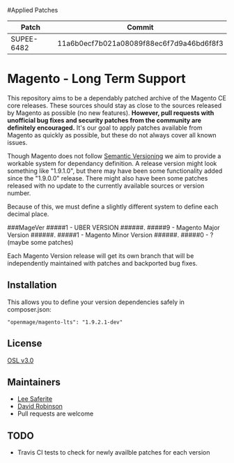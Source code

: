 #Applied Patches

| Patch | Commit |
| ----- | ------ |
| SUPEE-6482 | 11a6b0ecf7b021a08089f88ec6f7d9a46bd6f8f3 |

# Magento - Long Term Support

This repository aims to be a dependably patched archive of the Magento CE core releases. These sources should stay as close to the sources released by Magento as possible (no new features).  **However, pull requests with unofficial bug fixes and security patches from the community are definitely encouraged.** It's our goal to apply patches available from Magento as quickly as possible, but these do not always cover all known issues.

Though Magento does not follow [Semantic Versioning](http://semver.org/) we aim to provide a workable system for dependancy definition.  A release version might look something like "1.9.1.0", but there may have been some functionality added since the "1.9.0.0" release.  There might also have been some patches released with no update to the currently available sources or version number.  

Because of this, we must define a slightly different system to define each decimal place.


##\#MageVer
#####1 - UBER VERSION
######.
#####9 - Magento Major Version
######.
#####1 - Magento Minor Version
######.
#####0 - ? (maybe some patches)


Each Magento Version release will get its own branch that will be independently maintained with patches and backported bug fixes.


## Installation
This allows you to define your version dependencies safely in composer.json:

```
"openmage/magento-lts": "1.9.2.1-dev"
```


## License
[OSL v3.0](http://opensource.org/licenses/OSL-3.0)


## Maintainers
* [Lee Saferite](https://github.com/LeeSaferite)
* [David Robinson](https://github.com/drobinson)
* Pull requests are welcome


## TODO
* Travis CI tests to check for newly availble patches for each version
